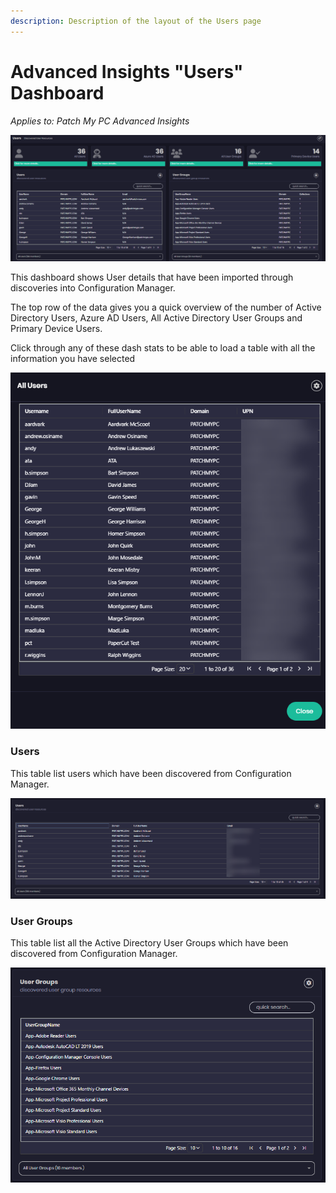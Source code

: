 ```yaml
---
description: Description of the layout of the Users page
---
```


# Advanced Insights "Users" Dashboard

_Applies to: Patch My PC Advanced Insights_

![](/_images/image%20%28490%29.png "Users Home Page")

This dashboard shows User details that have been imported through discoveries into Configuration Manager.

The top row of the data gives you a quick overview of the number of Active Directory Users, Azure AD Users, All Active Directory User Groups and Primary Device Users.

Click through any of these dash stats to be able to load a table with all the information you have selected

![](/_images/image%20%28498%29.png "All Users")

### Users

This table list users which have been discovered from Configuration Manager.

![](/_images/image%20%28505%29.png "Users table")

### User Groups

This table list all the Active Directory User Groups which have been discovered from Configuration Manager.

![](/_images/image%20%28506%29.png "Active Directory User Groups")
